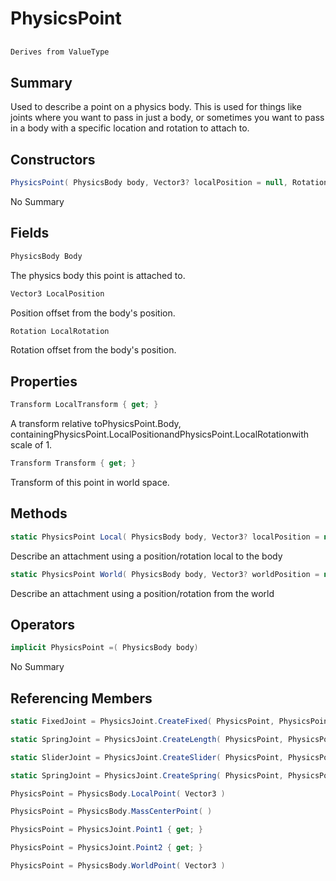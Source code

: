 # PhysicsPoint

## 
```c#
Derives from ValueType
```

## Summary

Used to describe a point on a physics body. This is used for things like joints where
you want to pass in just a body, or sometimes you want to pass in a body with a specific
location and rotation to attach to.
## Constructors

```c#
PhysicsPoint( PhysicsBody body, Vector3? localPosition = null, Rotation? localRotation = null) 
```
No Summary
## Fields

```c#
PhysicsBody Body
```
The physics body this point is attached to.
```c#
Vector3 LocalPosition
```
Position offset from the body's position.
```c#
Rotation LocalRotation
```
Rotation offset from the body's position.
## Properties

```c#
Transform LocalTransform { get; } 
```
A transform relative toPhysicsPoint.Body, containingPhysicsPoint.LocalPositionandPhysicsPoint.LocalRotationwith scale of 1.
```c#
Transform Transform { get; } 
```
Transform of this point in world space.
## Methods

```c#
static PhysicsPoint Local( PhysicsBody body, Vector3? localPosition = null, Rotation? localRotation = null) 
```
Describe an attachment using a position/rotation local to the body
```c#
static PhysicsPoint World( PhysicsBody body, Vector3? worldPosition = null, Rotation? worldRotation = null) 
```
Describe an attachment using a position/rotation from the world
## Operators

```c#
implicit PhysicsPoint =( PhysicsBody body) 
```
No Summary
## Referencing Members

```c#
static FixedJoint = PhysicsJoint.CreateFixed( PhysicsPoint, PhysicsPoint ) 
```
```c#
static SpringJoint = PhysicsJoint.CreateLength( PhysicsPoint, PhysicsPoint, float ) 
```
```c#
static SliderJoint = PhysicsJoint.CreateSlider( PhysicsPoint, PhysicsPoint, float, float ) 
```
```c#
static SpringJoint = PhysicsJoint.CreateSpring( PhysicsPoint, PhysicsPoint, float, float ) 
```
```c#
PhysicsPoint = PhysicsBody.LocalPoint( Vector3 ) 
```
```c#
PhysicsPoint = PhysicsBody.MassCenterPoint( ) 
```
```c#
PhysicsPoint = PhysicsJoint.Point1 { get; } 
```
```c#
PhysicsPoint = PhysicsJoint.Point2 { get; } 
```
```c#
PhysicsPoint = PhysicsBody.WorldPoint( Vector3 ) 
```
